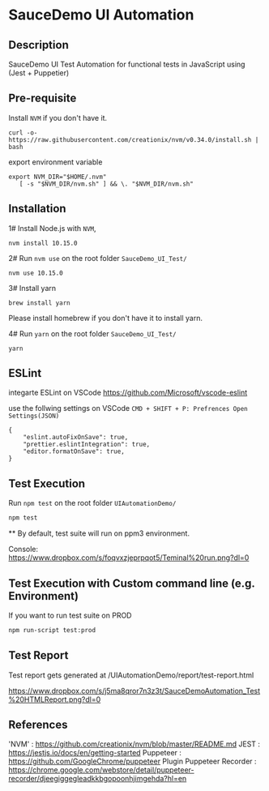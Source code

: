 # SauceDemo UI Automation

## Description

SauceDemo UI Test Automation for functional tests in JavaScript using (Jest + Puppetier)


## Pre-requisite
Install `NVM` if you don't have it.
```
curl -o- https://raw.githubusercontent.com/creationix/nvm/v0.34.0/install.sh | bash
```

export environment variable
```
export NVM_DIR="$HOME/.nvm"
   [ -s "$NVM_DIR/nvm.sh" ] && \. "$NVM_DIR/nvm.sh"
```

## Installation

1# Install Node.js with `NVM`, 
```
nvm install 10.15.0
```

2# Run `nvm use` on the root folder `SauceDemo_UI_Test/`
```
nvm use 10.15.0
```

3# Install yarn
```
brew install yarn
```

Please install homebrew if you don't have it to install yarn.


4# Run `yarn` on the root folder `SauceDemo_UI_Test/`

```
yarn
```

## ESLint

integarte ESLint on VSCode
https://github.com/Microsoft/vscode-eslint

use the follwing settings on VSCode
`CMD + SHIFT + P: Prefrences Open Settings(JSON)`

```
{
	"eslint.autoFixOnSave": true,
	"prettier.eslintIntegration": true,
	"editor.formatOnSave": true,
}
```

## Test Execution

Run `npm test` on the root folder `UIAutomationDemo/`

```sh
npm test
```

** By default, test suite will run on ppm3 environment.



Console:
https://www.dropbox.com/s/foqvxzjeprpqot5/Teminal%20run.png?dl=0

## Test Execution with Custom command line (e.g. Environment)

If you want to run test suite on PROD
```sh
npm run-script test:prod
```

## Test Report

Test report gets generated at /UIAutomationDemo/report/test-report.html

https://www.dropbox.com/s/j5ma8qror7n3z3t/SauceDemoAutomation_Test%20HTMLReport.png?dl=0


## References
'NVM' 		: https://github.com/creationix/nvm/blob/master/README.md
JEST 		: https://jestjs.io/docs/en/getting-started
Puppeteer 	: https://github.com/GoogleChrome/puppeteer 
Plugin Puppeteer Recorder : https://chrome.google.com/webstore/detail/puppeteer-recorder/djeegiggegleadkkbgopoonhjimgehda?hl=en
